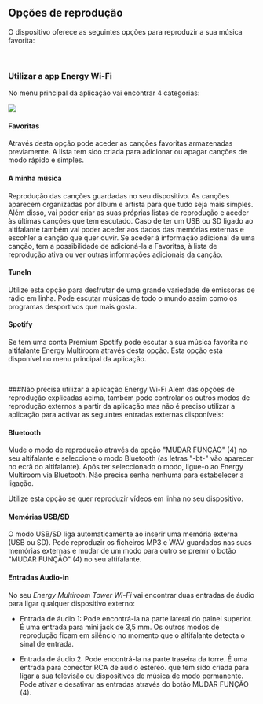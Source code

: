 ## Opções de reprodução
O dispositivo oferece as seguintes opções para reproduzir a sua música favorita:

<br/>

### Utilizar a app Energy Wi-Fi
No menu principal da aplicação vai encontrar 4 categorias:

![](http://static.energysistem.com/images/manuals/42677/56e83c069cf1e.jpg)

#### Favoritas
Através desta opção pode aceder as canções favoritas armazenadas previamente. A lista tem sido criada para adicionar ou apagar canções de modo rápido e simples. 

#### A minha música
Reprodução das canções guardadas no seu dispositivo. As canções aparecem organizadas por álbum e artista para que tudo seja mais simples. Além disso, vai poder criar as suas próprias listas de reprodução e aceder às últimas canções que tem escutado. Caso de ter um USB ou SD ligado ao altifalante também vai poder aceder aos dados das memórias externas e escohler a canção que quer ouvir. Se aceder à informação adicional de uma canção, tem a possibilidade de adicioná-la a Favoritas, à lista de reprodução ativa ou ver outras informações adicionais da canção.

#### TuneIn
Utilize esta opção para desfrutar de uma grande variedade de emissoras de rádio em linha. Pode escutar músicas de todo o mundo assim como os programas desportivos que mais gosta. 

#### Spotify
Se tem uma conta Premium Spotify pode escutar a sua música favorita no altifalante Energy Multiroom através desta opção. Esta opção está disponível no menu principal da aplicação. 

<br/>

###Não precisa utilizar a aplicação Energy Wi-Fi 
Além das opções de reprodução explicadas acima, também pode controlar os outros modos de reprodução externos a partir da aplicação mas não é preciso utilizar a aplicação para activar as seguintes entradas externas disponíveis:

#### Bluetooth
Mude o modo de reprodução através da opção "MUDAR FUNÇÃO" (4) no seu altifalante e seleccione o modo Bluetooth (as letras "-bt-" vão aparecer no ecrã do altifalante). Após ter seleccionado o modo, ligue-o ao Energy Multiroom via Bluetooth. Não precisa senha nenhuma para estabelecer a ligação.

Utilize esta opção se quer reproduzir vídeos em linha no seu dispositivo. 

#### Memórias USB/SD
O modo USB/SD liga automaticamente ao inserir uma memória externa (USB ou SD). Pode reproduzir os ficheiros MP3 e WAV guardados nas suas memórias externas e mudar de um modo para outro se premir o botão "MUDAR FUNÇÃO" (4) no seu altifalante.

#### Entradas Audio-in
No seu *Energy Multiroom Tower Wi-Fi* vai encontrar duas entradas de áudio para ligar qualquer dispositivo externo:

- Entrada de áudio 1: Pode encontrá-la na parte lateral do painel superior. É uma entrada para mini jack de 3,5 mm. Os outros modos de reprodução ficam em silêncio no momento que o altifalante detecta o sinal de entrada.

- Entrada de áudio 2: Pode encontrá-la na parte traseira da torre. É uma entrada para conector RCA de áudio estéreo. que tem sido criada para ligar a sua televisão ou dispositivos de música de modo permanente. Pode ativar e desativar as entradas através do botão MUDAR FUNÇÃO (4).

